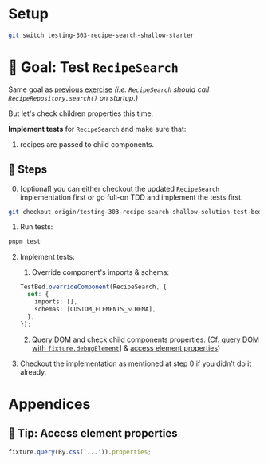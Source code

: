 # Setup

```sh
git switch testing-303-recipe-search-shallow-starter
```

# 🎯 Goal: Test `RecipeSearch`

Same goal as [previous exercise](302-recipe-search-integration.md) _(i.e. `RecipeSearch` should call `RecipeRepository.search()` on startup.)_

But let's check children properties this time.

**Implement tests** for `RecipeSearch` and make sure that:

1. recipes are passed to child components.

## 📝 Steps

0. [optional] you can either checkout the updated `RecipeSearch` implementation first or go full-on TDD and implement the tests first.

```sh
git checkout origin/testing-303-recipe-search-shallow-solution-test-bed apps/whiskmate/src/app/recipe/recipe-search.ng.ts
```

1. Run tests:

```sh
pnpm test
```

2. Implement tests:

   1. Override component's imports & schema:

   ```ts
   TestBed.overrideComponent(RecipeSearch, {
     set: {
       imports: [],
       schemas: [CUSTOM_ELEMENTS_SCHEMA],
     },
   });
   ```

   2. Query DOM and check child components properties. (Cf. [query DOM with `fixture.debugElement`](04-recipe-search-integration.md#-tip-query-dom-with-fixturedebugelement)] & [access element properties](#-tip-access-element-properties))

3. Checkout the implementation as mentioned at step 0 if you didn't do it already.

# Appendices

## 🎁 Tip: Access element properties

```ts
fixture.query(By.css('...')).properties;
```

